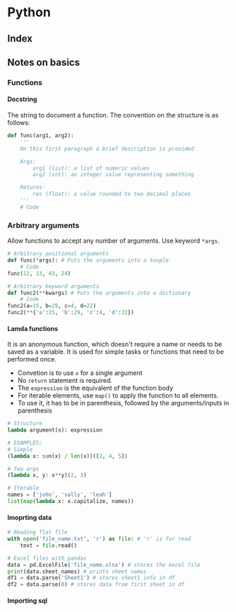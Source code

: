 # Python

## Index

## Notes on basics

### Functions

#### Docstring

The string to document a function. The convention on the
structure is as follows:

```python
def func(arg1, arg2):
    '''
    On this first paragraph a brief description is provided

    Args:
        arg1 (list): a list of numeric values
        arg2 (int): an integer value representing something

    Returns:
        res (float): a value rounded to two decimal places
    '''
    # Code
```

### Arbitrary arguments

Allow functions to accept any number of arguments. Use keyword
```*args```.
```python
# Arbitrary positional arguments
def func(*args): # Puts the arguments into a touple
    # Code
func(12, 13, 43, 24)

# Arbitrary keyword arguments
def func2(**kwargs) # Puts the arguments into a dictionary
    # Code
func2(a=15, b=29, c=4, d=22)
func2(**{'a':15, 'b':29, 'c':4, 'd':22})
```

#### Lamda functions

It is an anonymous function, which doesn't require a name or
needs to be saved as a variable. It is used for simple tasks
or functions that need to be performed once.

* Convetion is to use ```x``` for a single argument
* No ```return``` statement is required.
* The ```expression``` is the equivalent of the function body
* For iterable elements, use ```map()``` to apply the function
  to all elements.
* To use it, it has to be in parenthesis, followed by the
  arguments/inputs in parenthesis

```python
# Structure
lambda argument(s): expression

# EXAMPLES:
# Simple
(lambda x: sum(x) / len(x))([2, 4, 5])

# Two args
(lambda x, y: x**y)(2, 3)

# Iterable
names = ['john', 'sally', 'leah']
list(map(lambda x: x.capitalize, names))
```

#### Imoprting data

```python
# Reading flat file
with open('file_name.txt', 'r') as file: # 'r' is for read
    text = file.read()

# Excel files with pandas
data = pd.ExcelFile('file_name.xlsx') # stores the excel file
print(data.sheet_names) # prints sheet names
df1 = data.parse('Sheet1') # stores sheet1 info in df
df2 = data.parse(0) # stores data from first sheet in df
```

#### Importing sql

